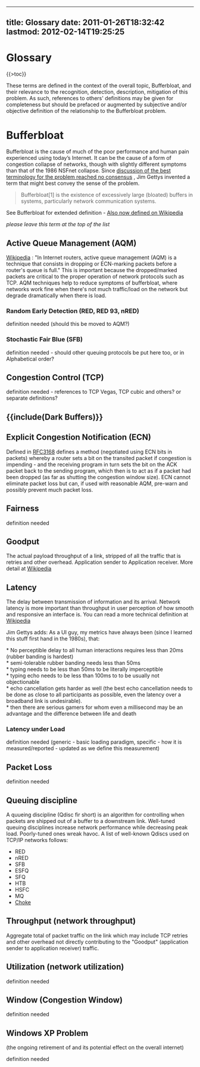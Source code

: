 
---
title: Glossary
date: 2011-01-26T18:32:42
lastmod: 2012-02-14T19:25:25
---
Glossary
========

{{&gt;toc}}

These terms are defined in the context of the overall topic,
Bufferbloat, and their relevance to the recognition, detection,
description, mitigation of this problem. As such, references to others'
definitions may be given for completeness but should be prefaced or
augmented by subjective and/or objective definition of the relationship
to the Bufferbloat problem.

Bufferbloat
===========

Bufferbloat is the cause of much of the poor performance and human pain
experienced using today’s Internet. It can be the cause of a form of
congestion collapse of networks, though with slightly different symptoms
than that of the 1986 NSFnet collapse. Since [discussion of the best
terminology for the problem reached no
consensus](http://mailman.postel.org/pipermail/end2end-interest/2009-September/007769.html)
, <link>Jim Gettys</link> invented a term that might best convey the
sense of the problem.

> Bufferbloat\[1\] is the existence of excessively large (bloated)
> buffers in systems, particularly network communication systems.

See <link>Bufferbloat</link> for extended definition - [Also now defined
on Wikipedia](http://en.wikipedia.org/wiki/Bufferbloat)

*please leave this term at the top of the list*

Active Queue Management (AQM)
-----------------------------

[Wikipedia](http://en.wikipedia.org/wiki/Active_queue_management) : "In
Internet routers, active queue management (AQM) is a technique that
consists in dropping or ECN-marking packets before a router's queue is
full." This is important because the dropped/marked packets are critical
to the proper operation of network protocols such as TCP. AQM techniques
help to reduce symptoms of <link>bufferbloat</link>, where networks work
fine when there's not much traffic/load on the network but degrade
dramatically when there is load.

### Random Early Detection (RED, RED 93, nRED)

definition needed (should this be moved to AQM?)

### Stochastic Fair Blue (SFB)

definition needed - should other queuing protocols be put here too, or
in Alphabetical order?

Congestion Control (TCP)
------------------------

definition needed - references to TCP Vegas, TCP cubic and others? or
separate definitions?

{{include(Dark Buffers)}}
-------------------------

Explicit Congestion Notification (ECN)
--------------------------------------

Defined in [RFC3168](http://www.ietf.org/rfc/rfc3168.txt) defines a
method (negotiated using ECN bits in packets) whereby a router sets a
bit on the transited packet if congestion is impending - and the
receiving program in turn sets the bit on the ACK packet back to the
sending program, which then is to act as if a packet had been dropped
(as far as shutting the congestion window size). ECN cannot eliminate
packet loss but can, if used with reasonable AQM, pre-warn and possibly
prevent much packet loss.

Fairness
--------

definition needed

Goodput
-------

The actual payload throughput of a link, stripped of all the traffic
that is retries and other overhead. Application sender to Application
receiver. More detail at
[Wikipedia](http://en.wikipedia.org/wiki/Goodput)

Latency
-------

The delay between transmission of information and its arrival. Network
latency is more important than throughput in user perception of how
smooth and responsive an interface is. You can read a more technical
definition at
[Wikipedia](http://en.wikipedia.org/wiki/Latency_%28engineering%29)

Jim Gettys adds: As a UI guy, my metrics have always been (since I
learned this stuff first hand in the 1980s), that:

\* No perceptible delay to all human interactions requires less than
20ms (rubber banding is hardest)\
\* semi-tolerable rubber banding needs less than 50ms\
\* typing needs to be less than 50ms to be literally imperceptible\
\* typing echo needs to be less than 100ms to to be usually not
objectionable\
\* echo cancellation gets harder as well (the best echo cancellation
needs to be done as close to all participants as possible, even the
latency over a broadband link is undesirable).\
\* then there are serious gamers for whom even a millisecond may be an
advantage and the difference between life and death

### Latency under Load

definition needed (generic - basic loading paradigm, specific - how it
is measured/reported - updated as we define this measurement)

Packet Loss
-----------

definition needed

Queuing discipline
------------------

A quueing discipline (Qdisc fir short) is an algorithm for controlling
when packets are shipped out of a buffer to a downstream link.
Well-tuned queuing disciplines increase network performance while
decreasing peak load. Poorly-tuned ones wreak havoc. A list of
well-known Qdiscs used on TCP/IP networks follows:

-   RED
-   nRED
-   SFB
-   ESFQ
-   SFQ
-   HTB
-   HSFC
-   MQ
-   [Choke](http://lwn.net/Articles/422477/)

Throughput (network throughput)
-------------------------------

Aggregate total of packet traffic on the link which may include TCP
retries and other overhead not directly contributing to the "Goodput"
(application sender to application receiver) traffic.

Utilization (network utilization)
---------------------------------

definition needed

Window (Congestion Window)
--------------------------

definition needed

Windows XP Problem
------------------

(the ongoing retirement of and its potential effect on the overall
internet)

definition needed
